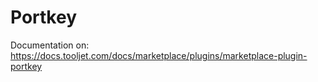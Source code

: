
# Portkey

Documentation on: https://docs.tooljet.com/docs/marketplace/plugins/marketplace-plugin-portkey
